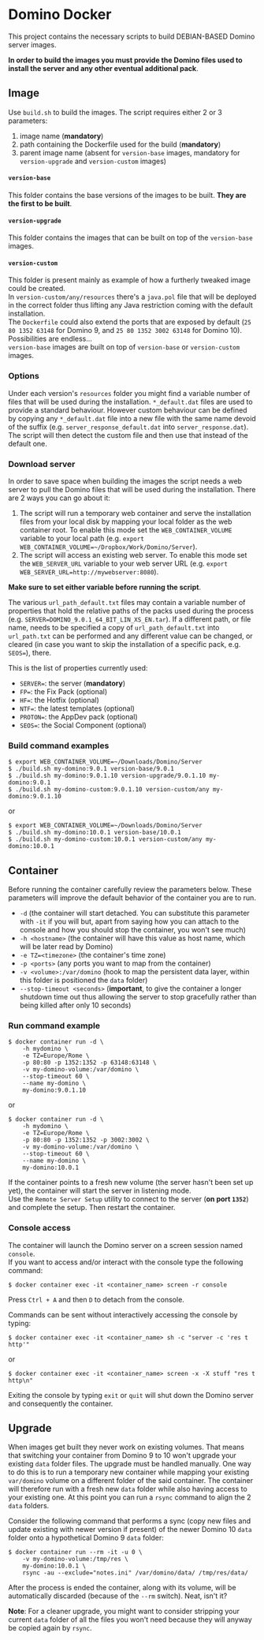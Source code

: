 # Domino Docker
This project contains the necessary scripts to build DEBIAN-BASED Domino server images.

**In order to build the images you must provide the Domino files used to install the server and any other eventual additional pack**.

## Image
Use `build.sh` to build the images. The script requires either 2 or 3 parameters:

1. image name (**mandatory**)
2. path containing the Dockerfile used for the build (**mandatory**)
3. parent image name (absent for `version-base` images, mandatory for `version-upgrade` and `version-custom` images)

#### `version-base`
This folder contains the base versions of the images to be built. **They are the first to be built**.

#### `version-upgrade`
This folder contains the images that can be built on top of the `version-base` images.

#### `version-custom`
This folder is present mainly as example of how a furtherly tweaked image could be created.  
In `version-custom/any/resources` there's a `java.pol` file that will be deployed in the correct folder thus lifting any Java restriction coming with the default installation.  
The `Dockerfile` could also extend the ports that are exposed by default (`25 80 1352 63148` for Domino 9, and `25 80 1352 3002 63148` for Domino 10). Possibilities are endless...   
`version-base` images are built on top of `version-base` or `version-custom` images.

### Options
Under each version's `resources` folder you might find a variable number of files that will be used during the installation.
`*_default.dat` files are used to provide a standard behaviour. However custom behaviour can be defined by copying any `*_default.dat` file into a new file with the same name devoid of the suffix (e.g. `server_response_default.dat` into `server_response.dat`). The script will then detect the custom file and then use that instead of the default one.

### Download server
In order to save space when building the images the script needs a web server to pull the Domino files that will be used during the installation. There are 2 ways you can go about it:

1. The script will run a temporary web container and serve the installation files from your local disk by mapping your local folder as the web container root. To enable this mode set the `WEB_CONTAINER_VOLUME` variable to your local path (e.g. `export WEB_CONTAINER_VOLUME=~/Dropbox/Work/Domino/Server`).
2. The script will access an existing web server. To enable this mode set the `WEB_SERVER_URL` variable to your web server URL (e.g. `export WEB_SERVER_URL=http://mywebserver:8080`).

**Make sure to set either variable before running the script**.

The various `url_path_default.txt` files may contain a variable number of properties that hold the relative paths of the packs used during the process (e.g. `SERVER=DOMINO_9.0.1_64_BIT_LIN_XS_EN.tar`). If a different path, or file name, needs to be specified a copy of `url_path_default.txt` into `url_path.txt` can be performed and any different value can be changed, or cleared (in case you want to skip the installation of a specific pack, e.g. `SEOS=`), there.

This is the list of properties currently used:

* `SERVER=`: the server (**mandatory**)
* `FP=`: the Fix Pack (optional)
* `HF=`: the Hotfix (optional)
* `NTF=`: the latest templates (optional)
* `PROTON=`: the AppDev pack (optional)
* `SEOS=`: the Social Component (optional)

### Build command examples
```
$ export WEB_CONTAINER_VOLUME=~/Downloads/Domino/Server
$ ./build.sh my-domino:9.0.1 version-base/9.0.1
$ ./build.sh my-domino:9.0.1.10 version-upgrade/9.0.1.10 my-domino:9.0.1
$ ./build.sh my-domino-custom:9.0.1.10 version-custom/any my-domino:9.0.1.10
```
or
```
$ export WEB_CONTAINER_VOLUME=~/Downloads/Domino/Server
$ ./build.sh my-domino:10.0.1 version-base/10.0.1
$ ./build.sh my-domino-custom:10.0.1 version-custom/any my-domino:10.0.1
```

## Container
Before running the container carefully review the parameters below. These parameters will improve the default behavior of the container you are to run.

* `-d` (the container will start detached. You can substitute this parameter with `-it` if you will but, apart from saying how you can attach to the console and how you should stop the container, you won't see much)
* `-h <hostname>` (the container will have this value as host name, which will be later read by Domino)
* `-e TZ=<timezone>` (the container's time zone)
* `-p <ports>` (any ports you want to map from the container)
* `-v <volume>:/var/domino` (hook to map the persistent data layer, within this folder is positioned the `data` folder)
* `--stop-timeout <seconds>` (**important**, to give the container a longer shutdown time out thus allowing the server to stop gracefully rather than being killed after only 10 seconds)

### Run command example
```
$ docker container run -d \
    -h mydomino \
    -e TZ=Europe/Rome \
    -p 80:80 -p 1352:1352 -p 63148:63148 \
    -v my-domino-volume:/var/domino \
    --stop-timeout 60 \
    --name my-domino \
    my-domino:9.0.1.10
```
or
```
$ docker container run -d \
    -h mydomino \
    -e TZ=Europe/Rome \
    -p 80:80 -p 1352:1352 -p 3002:3002 \
    -v my-domino-volume:/var/domino \
    --stop-timeout 60 \
    --name my-domino \
    my-domino:10.0.1
```

If the container points to a fresh new volume (the server hasn't been set up yet), the container will start the server in listening mode.  
Use the `Remote Server Setup` utility to connect to the server (**on port `1352`**) and complete the setup. Then restart the container.

### Console access
The container will launch the Domino server on a screen session named `console`.  
If you want to access and/or interact with the console type the following command:

```
$ docker container exec -it <container_name> screen -r console
```

Press `Ctrl + A` and then `D` to detach from the console.

Commands can be sent without interactively accessing the console by typing:

```
$ docker container exec -it <container_name> sh -c "server -c 'res t http'"
```
or
```
$ docker container exec -it <container_name> screen -x -X stuff "res t http\n"
```

Exiting the console by typing `exit` or `quit` will shut down the Domino server and consequently the container.

## Upgrade
When images get built they never work on existing volumes. That means that switching your container from Domino 9 to 10 won't upgrade your existing `data` folder files. The upgrade must be handled manually. One way to do this is to run a temporary new container while mapping your existing `var/domino` volume on a different folder of the said container. The container will therefore run with a fresh new `data` folder while also having access to your existing one. At this point you can run a `rsync` command to align the 2 `data` folders.

Consider the following command that performs a sync (copy new files and update existing with newer version if present) of the newer Domino 10 `data` folder onto a hypothetical Domino 9 `data` folder:

```
$ docker container run --rm -it -u 0 \
    -v my-domino-volume:/tmp/res \
    my-domino:10.0.1 \
    rsync -au --exclude="notes.ini" /var/domino/data/ /tmp/res/data/
```

After the process is ended the container, along with its volume, will be automatically discarded (because of the `--rm` switch). Neat, isn't it?

**Note**: For a cleaner upgrade, you might want to consider stripping your current `data` folder of all the files you won't need because they will anyway be copied again by `rsync`.
